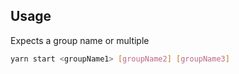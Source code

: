 ## Usage

Expects a group name or multiple
```bash
yarn start <groupName1> [groupName2] [groupName3]
```
